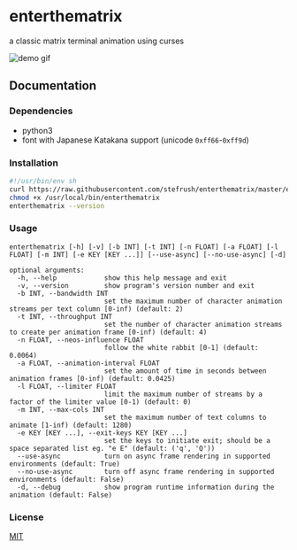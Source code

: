 # enterthematrix

a classic matrix terminal animation using curses

<img src="https://enterthematrix.space/img/demo.gif" alt="demo gif">

## Documentation

### Dependencies

* python3
* font with Japanese Katakana support (unicode `0xff66`-`0xff9d`)

### Installation

```sh
#!/usr/bin/env sh
curl https://raw.githubusercontent.com/stefrush/enterthematrix/master/enterthematrix -o /usr/local/bin/enterthematrix
chmod +x /usr/local/bin/enterthematrix
enterthematrix --version
```

### Usage

```
enterthematrix [-h] [-v] [-b INT] [-t INT] [-n FLOAT] [-a FLOAT] [-l FLOAT] [-m INT] [-e KEY [KEY ...]] [--use-async] [--no-use-async] [-d]

optional arguments:
  -h, --help            show this help message and exit
  -v, --version         show program's version number and exit
  -b INT, --bandwidth INT
                        set the maximum number of character animation streams per text column [0-inf) (default: 2)
  -t INT, --throughput INT
                        set the number of character animation streams to create per animation frame [0-inf) (default: 4)
  -n FLOAT, --neos-influence FLOAT
                        follow the white rabbit [0-1] (default: 0.0064)
  -a FLOAT, --animation-interval FLOAT
                        set the amount of time in seconds between animation frames [0-inf) (default: 0.0425)
  -l FLOAT, --limiter FLOAT
                        limit the maximum number of streams by a factor of the limiter value [0-1) (default: 0)
  -m INT, --max-cols INT
                        set the maximum number of text columns to animate [1-inf) (default: 1280)
  -e KEY [KEY ...], --exit-keys KEY [KEY ...]
                        set the keys to initiate exit; should be a space separated list eg. "e E" (default: ('q', 'Q'))
  --use-async           turn on async frame rendering in supported environments (default: True)
  --no-use-async        turn off async frame rendering in supported environments (default: False)
  -d, --debug           show program runtime information during the animation (default: False)
```

### License

[MIT](https://github.com/stefrush/enterthematrix/blob/master/LICENSE)


